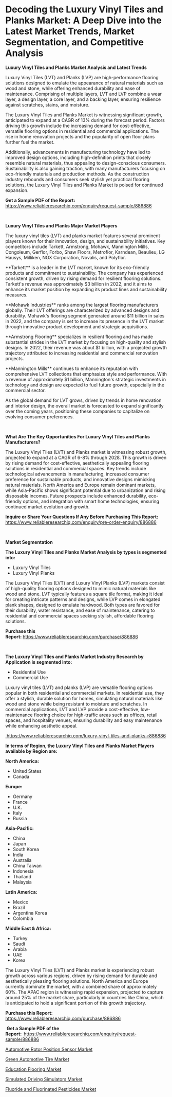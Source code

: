<p><h1>Decoding the Luxury Vinyl Tiles and Planks Market: A Deep Dive into the Latest Market Trends, Market Segmentation, and Competitive Analysis</h1></p><p><strong>Luxury Vinyl Tiles and Planks Market Analysis and Latest Trends</strong></p>
<p><p>Luxury Vinyl Tiles (LVT) and Planks (LVP) are high-performance flooring solutions designed to emulate the appearance of natural materials such as wood and stone, while offering enhanced durability and ease of maintenance. Comprising of multiple layers, LVT and LVP combine a wear layer, a design layer, a core layer, and a backing layer, ensuring resilience against scratches, stains, and moisture.</p><p>The Luxury Vinyl Tiles and Planks Market is witnessing significant growth, anticipated to expand at a CAGR of 13% during the forecast period. Factors driving this growth include the increasing demand for cost-effective, versatile flooring options in residential and commercial applications. The rise in home renovation projects and the popularity of open floor plans further fuel the market. </p><p>Additionally, advancements in manufacturing technology have led to improved design options, including high-definition prints that closely resemble natural materials, thus appealing to design-conscious consumers. Sustainability is also gaining traction, with many manufacturers focusing on eco-friendly materials and production methods. As the construction industry rebounds and consumers seek stylish yet practical flooring solutions, the Luxury Vinyl Tiles and Planks Market is poised for continued expansion.</p></p>
<p><strong>Get a Sample PDF of the Report:&nbsp;</strong> <a href="https://www.reliableresearchiq.com/enquiry/request-sample/886886?utm_campaign=2196&utm_medium=2&utm_source=Github&utm_content=ia&utm_term=06022025&utm_id=luxury-vinyl-tiles-and-planks">https://www.reliableresearchiq.com/enquiry/request-sample/886886</a></p>
<p>&nbsp;</p>
<p><strong>Luxury Vinyl Tiles and Planks Major Market Players</strong></p>
<p><p>The luxury vinyl tiles (LVT) and planks market features several prominent players known for their innovation, design, and sustainability initiatives. Key competitors include Tarkett, Armstrong, Mohawk, Mannington Mills, Congoleum, Gerflor, Forbo, Shaw Floors, Metroflor, Karndean, Beaulieu, LG Hausys, Milliken, NOX Corporation, Novalis, and Polyflor.</p><p>**Tarkett** is a leader in the LVT market, known for its eco-friendly products and commitment to sustainability. The company has experienced consistent growth, driven by rising demand for resilient flooring solutions. Tarkett's revenue was approximately $3 billion in 2022, and it aims to enhance its market position by expanding its product lines and sustainability measures.</p><p>**Mohawk Industries** ranks among the largest flooring manufacturers globally. Their LVT offerings are characterized by advanced designs and durability. Mohawk's flooring segment generated around $11 billion in sales in 2022, and the company is set to increase its presence in the LVT market through innovative product development and strategic acquisitions.</p><p>**Armstrong Flooring** specializes in resilient flooring and has made substantial strides in the LVT market by focusing on high-quality and stylish designs. In 2022, their revenue was about $1 billion, with a projected growth trajectory attributed to increasing residential and commercial renovation projects.</p><p>**Mannington Mills** continues to enhance its reputation with comprehensive LVT collections that emphasize style and performance. With a revenue of approximately $1 billion, Mannington's strategic investments in technology and design are expected to fuel future growth, especially in the commercial sector.</p><p>As the global demand for LVT grows, driven by trends in home renovation and interior design, the overall market is forecasted to expand significantly over the coming years, positioning these companies to capitalize on evolving consumer preferences.</p></p>
<p>&nbsp;</p>
<p><strong>What Are The Key Opportunities For Luxury Vinyl Tiles and Planks Manufacturers?</strong></p>
<p><p>The Luxury Vinyl Tiles (LVT) and Planks market is witnessing robust growth, projected to expand at a CAGR of 6-8% through 2028. This growth is driven by rising demand for cost-effective, aesthetically appealing flooring solutions in residential and commercial spaces. Key trends include technological advancements in manufacturing, increased consumer preference for sustainable products, and innovative designs mimicking natural materials. North America and Europe remain dominant markets, while Asia-Pacific shows significant potential due to urbanization and rising disposable incomes. Future prospects include enhanced durability, eco-friendly options, and integration with smart home technologies, ensuring continued market evolution and growth.</p></p>
<p><strong>Inquire or Share Your Questions If Any Before Purchasing This Report:</strong> <a href="https://www.reliableresearchiq.com/enquiry/pre-order-enquiry/886886?utm_campaign=2196&utm_medium=2&utm_source=Github&utm_content=ia&utm_term=06022025&utm_id=luxury-vinyl-tiles-and-planks">https://www.reliableresearchiq.com/enquiry/pre-order-enquiry/886886</a></p>
<p>&nbsp;</p>
<p><strong>Market Segmentation</strong></p>
<p><strong>The Luxury Vinyl Tiles and Planks Market Analysis by types is segmented into:</strong></p>
<p><ul><li>Luxury Vinyl Tiles</li><li>Luxury Vinyl Planks</li></ul></p>
<p><p>The Luxury Vinyl Tiles (LVT) and Luxury Vinyl Planks (LVP) markets consist of high-quality flooring options designed to mimic natural materials like wood and stone. LVT typically features a square tile format, making it ideal for creating intricate patterns and designs, while LVP comes in elongated plank shapes, designed to emulate hardwood. Both types are favored for their durability, water resistance, and ease of maintenance, catering to residential and commercial spaces seeking stylish, affordable flooring solutions.</p></p>
<p><strong>Purchase this Report:&nbsp;</strong><a href="https://www.reliableresearchiq.com/purchase/886886?utm_campaign=2196&utm_medium=2&utm_source=Github&utm_content=ia&utm_term=06022025&utm_id=luxury-vinyl-tiles-and-planks">https://www.reliableresearchiq.com/purchase/886886</a></p>
<p>&nbsp;</p>
<p><strong>The Luxury Vinyl Tiles and Planks Market Industry Research by Application is segmented into:</strong></p>
<p><ul><li>Residential Use</li><li>Commercial Use</li></ul></p>
<p><p>Luxury vinyl tiles (LVT) and planks (LVP) are versatile flooring options popular in both residential and commercial markets. In residential use, they offer a stylish, durable solution for homes, simulating natural materials like wood and stone while being resistant to moisture and scratches. In commercial applications, LVT and LVP provide a cost-effective, low-maintenance flooring choice for high-traffic areas such as offices, retail spaces, and hospitality venues, ensuring durability and easy maintenance while enhancing aesthetic appeal.</p></p>
<p><a href="https://www.reliableresearchiq.com/luxury-vinyl-tiles-and-planks-r886886?utm_campaign=2196&utm_medium=2&utm_source=Github&utm_content=ia&utm_term=06022025&utm_id=luxury-vinyl-tiles-and-planks">&nbsp;https://www.reliableresearchiq.com/luxury-vinyl-tiles-and-planks-r886886</a></p>
<p><strong>In terms of Region, the Luxury Vinyl Tiles and Planks Market Players available by Region are:</strong></p>
<p>
    <p> <strong> North America: </strong>
        <ul>
            <li>United States</li>
            <li>Canada</li>
        </ul>
        </p> 
    <p> <strong> Europe: </strong>
        <ul>
            <li>Germany</li>
            <li>France</li>
            <li>U.K.</li>
            <li>Italy</li>
            <li>Russia</li>
        </ul>
        </p> 
    <p> <strong> Asia-Pacific: </strong>
        <ul>
            <li>China</li>
            <li>Japan</li>
            <li>South Korea</li>
            <li>India</li>
            <li>Australia</li>
            <li>China Taiwan</li>
            <li>Indonesia</li>
            <li>Thailand</li>
            <li>Malaysia</li>
        </ul>
        </p> 
    <p> <strong> Latin America: </strong>
        <ul>
            <li>Mexico</li>
            <li>Brazil</li>
            <li>Argentina Korea</li>
            <li>Colombia</li>
        </ul>
        </p> 
    <p> <strong> Middle East & Africa: </strong>
        <ul>
            <li>Turkey</li>
            <li>Saudi</li>
            <li>Arabia</li>
            <li>UAE</li>
            <li>Korea</li>
        </ul>
    </p>
    </p>
<p><p>The Luxury Vinyl Tiles (LVT) and Planks market is experiencing robust growth across various regions, driven by rising demand for durable and aesthetically pleasing flooring solutions. North America and Europe currently dominate the market, with a combined share of approximately 60%. The APAC region is witnessing rapid expansion, projected to capture around 25% of the market share, particularly in countries like China, which is anticipated to hold a significant portion of this growth trajectory.</p></p>
<p><strong>Purchase this Report: </strong><a href="https://www.reliableresearchiq.com/purchase/886886?utm_campaign=2196&utm_medium=2&utm_source=Github&utm_content=ia&utm_term=06022025&utm_id=luxury-vinyl-tiles-and-planks">https://www.reliableresearchiq.com/purchase/886886</a></p>
<p>&nbsp;<strong>Get a Sample PDF of the Report:&nbsp;&nbsp;</strong><a href="https://www.reliableresearchiq.com/enquiry/request-sample/886886?utm_campaign=2196&utm_medium=2&utm_source=Github&utm_content=ia&utm_term=06022025&utm_id=luxury-vinyl-tiles-and-planks">https://www.reliableresearchiq.com/enquiry/request-sample/886886</a></p>
<p><strong></strong></p>
<p><p><a href="https://www.linkedin.com/pulse/impressive-growth-automotive-rotor-position-sensor-market-elm2f?utm_campaign=2196&utm_medium=2&utm_source=Github&utm_content=ia&utm_term=06022025&utm_id=luxury-vinyl-tiles-and-planks">Automotive Rotor Position Sensor Market</a></p><p><a href="https://www.linkedin.com/pulse/green-automotive-tire-market-size-growing-cagr-132-forecast-yrc5e?utm_campaign=2196&utm_medium=2&utm_source=Github&utm_content=ia&utm_term=06022025&utm_id=luxury-vinyl-tiles-and-planks">Green Automotive Tire Market</a></p><p><a href="https://github.com/rosamariarocque98/Market-Research-Report-List-1/blob/main/education-flooring-market.md?utm_campaign=2196&utm_medium=2&utm_source=Github&utm_content=ia&utm_term=06022025&utm_id=luxury-vinyl-tiles-and-planks">Education Flooring Market</a></p><p><a href="https://www.linkedin.com/pulse/future-simulated-driving-simulators-market-global-forecast-92xie?utm_campaign=2196&utm_medium=2&utm_source=Github&utm_content=ia&utm_term=06022025&utm_id=luxury-vinyl-tiles-and-planks">Simulated Driving Simulators Market</a></p><p><a href="https://www.linkedin.com/pulse/strategic-roadmap-success-global-fluoride-fluorinated-pesticides-2nxke?utm_campaign=2196&utm_medium=2&utm_source=Github&utm_content=ia&utm_term=06022025&utm_id=luxury-vinyl-tiles-and-planks">Fluoride and Fluorinated Pesticides Market</a></p></p>